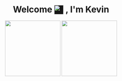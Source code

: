 

<!--
**gkevinrz/gkevinrz** is a ✨ _special_ ✨ repository because its `README.md` (this file) appears on your GitHub profile.

Here are some ideas to get you started:

- 🔭 I’m currently working on ...
- 🌱 I’m currently learning ...
- 👯 I’m looking to collaborate on ...
- 🤔 I’m looking for help with ...
- 💬 Ask me about ...
- 📫 How to reach me: ...
- 😄 Pronouns: ...
- ⚡ Fun fact: ...  
-->

<h1 align="center" bgcolor="lightblue">Welcome <img src="https://media.tenor.com/EBmx3jdTXH0AAAAi/smiley-emoji.gif" width="30px" style="position:relative;top:6px;background:#171717;"> , I'm Kevin</h1>


<div align="center">
  <img height="180em" src="https://github-readme-stats-eight-theta.vercel.app/api?username=gkevinrz&show_icons=true&theme=synthwave&include_all_commits=true&count_private=true"/>
  <img height="180em" src="https://github-readme-stats.vercel.app/api/top-langs/?username=gkevinrz&layout=compact&theme=radical"/>
</div>
